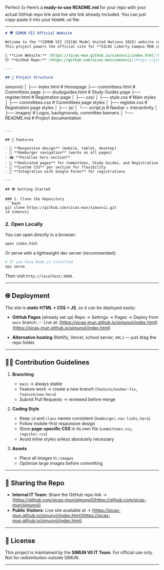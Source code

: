 Perfect 👍 Here’s a **ready-to-use README.md** for your repo with your actual GitHub repo link and live site link already included. You can just copy-paste it into your `README.md` file:

---

```markdown
# 🌍 SIMUN VII Official Website

Welcome to the **SIMUN VII (SICAS Model United Nations 2025) website repository**.  
This project powers the official site for **SICAS Liberty Campus MUN conference, Oct 24–26, 2025**.

🔗 **Live Website:** [https://sicas-mun.github.io/simunvii/index.html](https://sicas-mun.github.io/simunvii/index.html)  
📦 **GitHub Repo:** [https://github.com/sicas-mun/simunvii](https://github.com/sicas-mun/simunvii)

---

## 📂 Project Structure

```

simunvii/
│
├── index.html          # Homepage
├── committees.html     # Committees page
├── studyguides.html    # Study Guides page
├── register.html       # Registration page
│
├── css/
│   ├── style.css       # Main styles
│   ├── committees.css  # Committees page styles
│   ├── register.css    # Registration page styles
│
├── js/
│   └── script.js       # Navbar + interactivity
│
├── images/             # Logos, backgrounds, committee banners
│
└── README.md           # Project documentation

````

---

## 🚀 Features

- 📱 **Responsive design** (mobile, tablet, desktop)  
- 🍔 **Hamburger navigation** (works on all pages)  
- 🖼️ **Parallax hero section**  
- 📑 **Dedicated pages** for Committees, Study Guides, and Registration  
- 🎨 **Custom CSS** per section for flexibility  
- 🔗 **Integration with Google Forms** for registrations  

---

## 🛠️ Getting Started

### 1. Clone the Repository
```bash
git clone https://github.com/sicas-mun/simunvii.git
cd simunvii
````

### 2. Open Locally

You can open directly in a browser:

```bash
open index.html
```

Or serve with a lightweight dev server (recommended):

```bash
# If you have Node.js installed
npx serve
```

Then visit `http://localhost:3000`.

---

## 🌐 Deployment

The site is **static HTML + CSS + JS**, so it can be deployed easily:

* **GitHub Pages** (already set up)
  Repo → Settings → Pages → Deploy from `main` branch.
  ✅ Live at: [https://sicas-mun.github.io/simunvii/index.html](https://sicas-mun.github.io/simunvii/index.html)

* **Alternative hosting** (Netlify, Vercel, school server, etc.) — just drag the repo folder.

---

## 👩‍💻 Contribution Guidelines

1. **Branching**

   * `main` → always stable
   * Feature work → create a new branch (`feature/navbar-fix`, `feature/new-hero`)
   * Submit Pull Requests → reviewed before merge

2. **Coding Style**

   * Keep `id` and `class` names consistent (`hamburger`, `nav-links`, `hero`)
   * Follow mobile-first responsive design
   * Store **page-specific CSS** in its own file (`committees.css`, `register.css`)
   * Avoid inline styles unless absolutely necessary

3. **Assets**

   * Place all images in `/images`
   * Optimize large images before committing

---

## 📢 Sharing the Repo

* **Internal IT Team:** Share the GitHub repo link → [https://github.com/sicas-mun/simunvii](https://github.com/sicas-mun/simunvii)
* **Public Visitors:** Live site available at → [https://sicas-mun.github.io/simunvii/index.html](https://sicas-mun.github.io/simunvii/index.html)

---

## 📜 License

This project is maintained by the **SIMUN VII IT Team**.
For official use only. Not for redistribution outside SIMUN.

---
